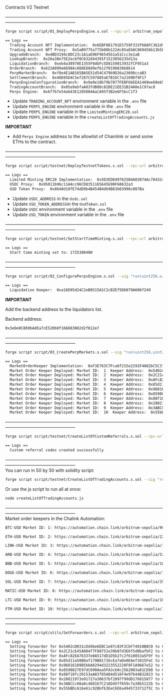 Contracts V2 Testnet

————————————————————————————————————————————————————

```bash
forge script script/01_DeployPerpsEngine.s.sol --rpc-url arbitrum_sepolia --broadcast -vvvv
```

```bash
== Logs ==
  Trading Account NFT Implementation:  0x6EBF081791E5759F333f68AFC361d9BBeAd4221A
  Trading Account NFT Proxy:  0x5aB9775a775b00b122dc85aEb8C869456b13b5E1
  UpgradeBranch:  0x4BD3194c8DC23c1A1aE06F96545b1a51Ccc3e1aB
  LookupBranch:  0x26a38e75E2ecbf0C632d44391F1523056235d13a
  LiquidationBranch:  0xeb4a38970E1355F8dbFc5D8159013932fCF951a3
  OrderBranch:  0x622A099e6698Ac888E88d9ef612f0198838b8614
  PerpMarketBranch:  0xf8e4E1AB165BA5E51d54C479b9D26a23698ccaB3
  SettlementBranch:  0x48695D4C5ef287C597885aE7B1DC7a2109Df9F17
  PerpsEngineConfigurationBranch:  0x9a9e18b79b7877FEBF6bEEA14A9ee60eb5Ab40E9
  TradingAccountBranch:  0x05a9ebfaA03fdB8Dc82DE21EE31B24A0e1C97ac8
  Perps Engine:  0x6f7b7e54a643E1285004AaCA95f3B2e6F5bcC1f3
```

- Update `TRADING_ACCOUNT_NFT` environment variable in the `.env` file
- Update `PERPS_ENGINE` environment variable in the `.env` file
- Update `PERPS_ENGINE` variable in the `LimitedMintingERC20.sol`
- Update `PERPS_ENGINE` variable in the `createListOfTradingAccounts.js`

**IMPORTANT**

- Add `Perps Engine` address to the allowlist of Chainlink or send some ETHs to the contract.

————————————————————————————————————————————————————

```bash
forge script script/testnet/DeployTestnetTokens.s.sol --rpc-url arbitrum_sepolia --broadcast -vvvv
```

```bash
== Logs ==
  Limited Minting ERC20 Implementation:  0x5D3EDD497625B4A83874Ac784324328753193cA5
  USDC Proxy:  0x95011b96c11A4cc96CD8351165645E00F68632a3
  USD Token Proxy:  0x8648d10fE74dD9b4B454B4db9B63b03998c087Ba
```

- Update `USDC_ADDRESS` in the `Usdc.sol`
- Update `USD_TOKEN_ADDRESS`in the `UsdToken.sol`
- Update `USDC` environment variable in the `.env` file
- Update `USD_TOKEN` environment variable in the `.env` file

————————————————————————————————————————————————————

```bash
forge script script/testnet/SetStartTimeMinting.s.sol --rpc-url arbitrum_sepolia --broadcast -vvvv
```

```bash
== Logs ==
  Start time minting set to: 1725380400
```

————————————————————————————————————————————————————

```bash
forge script script/02_ConfigurePerpsEngine.s.sol --sig "run(uint256,uint256)" 1 2 --rpc-url arbitrum_sepolia --broadcast -vvvv
```

```bash
== Logs ==
  Liquidation Keeper:  0xa16D95d24C2eB9515A1C2cB2Ef5D6079A606f249
```

**IMPORTANT**

Add the backend address to the liquidators list.

Backend address:

```bash
0x3eDe0C869bAdEa7cE520b8f166D83882d2f812e7
```

————————————————————————————————————————————————————

```bash
forge script script/03_CreatePerpMarkets.s.sol --sig "run(uint256,uint256)" 1 10 --rpc-url arbitrum_sepolia --broadcast -vvvv
```

```bash
== Logs ==
  MarketOrderKeeper Implementation:  0xF3E763C7Fca6f215e2291F4082bC5C37818ee18C
  Market Order Keeper Deployed: Market ID:  1  Keeper Address:  0x5402cD031cDd4be6EBC1e87c83F2CbF74910B8C0
  Market Order Keeper Deployed: Market ID:  2  Keeper Address:  0x2C21cE45A084f7F88751e39b07d3E6f5d0bafbF2
  Market Order Keeper Deployed: Market ID:  3  Keeper Address:  0xAFc82EA76337e0A517dD1D5b27c2f610853a5F9f
  Market Order Keeper Deployed: Market ID:  4  Keeper Address:  0x85d11a50B8af179B01726cEa7aDe0EAef3815FeC
  Market Order Keeper Deployed: Market ID:  5  Keeper Address:  0x96816189B5bbA8294d3223552220F0F1A9667e52
  Market Order Keeper Deployed: Market ID:  6  Keeper Address:  0x8590827E97dC690Aea5FA3cb0c2562003a81CE68
  Market Order Keeper Deployed: Market ID:  7  Keeper Address:  0x88f18fc20153aA83f85A84d516F4e97644B32823
  Market Order Keeper Deployed: Market ID:  8  Keeper Address:  0x28821973e91727a30637bf2897f99dD176815877
  Market Order Keeper Deployed: Market ID:  9  Keeper Address:  0x3ABCCc08a0c46D167C216D45ff659c7a38b5122b
  Market Order Keeper Deployed: Market ID:  10  Keeper Address:  0x55bBDcA16e61c92Bbfb3EeC6E6a4945733712f5C
```

————————————————————————————————————————————————————

```bash
forge script script/testnet/CreateListOfCustomReferrals.s.sol --rpc-url arbitrum_sepolia --broadcast -vvvv
```

```bash
== Logs ==
  Custom referral codes created successfully
```

———————————————————————————————————————————————————— <br/> You can run in 50 by 50 with solidity script:

```bash
forge script script/testnet/CreateListOfTradingAccounts.s.sol --sig "run(uint256,uint256)" 0 50 --rpc-url arbitrum_sepolia --broadcast --legacy -vvvv
```

Or use the js script to run all at once:

```bash
node createListOfTradingAccounts.js
```

———————————————————————————————————————————————————— <br/> Market order keepers in the Chalink Automation:

```bash
BTC-USD Market ID: 1: https://automation.chain.link/arbitrum-sepolia/90288828766752025420065681979340487832907615164954474878130858312114572802820

ETH-USD Market ID: 2: https://automation.chain.link/arbitrum-sepolia/22724859653427040038333265196992261532600691781038222874262656527374323591436

LINK-USD Market ID: 3: https://automation.chain.link/arbitrum-sepolia/71280062757094415063577176279764411083044785898586669699989754562255680645047

ARB-USD Market ID: 4: https://automation.chain.link/arbitrum-sepolia/52421709066767344843019016708061370815671179932347678584237148917104442131304

BNB-USD Market ID: 5: https://automation.chain.link/arbitrum-sepolia/109549509299905944702164110313233113535309560685321601450478694536609972147182

DOGE-USD Market ID: 6: https://automation.chain.link/arbitrum-sepolia/104654517578662551959531702300175355227488660496497810788334776721028354514947

SOL-USD Market ID: 7: https://automation.chain.link/arbitrum-sepolia/35621757010058026145014009818377710677272340625864424800924593996152817697230

MATIC-USD Market ID: 8: https://automation.chain.link/arbitrum-sepolia/30214420403468262678569815066631317573545403301451271178037657656521827838679

LTC-USD Market ID: 9: https://automation.chain.link/arbitrum-sepolia/101208860049589550361438360855108562231942372946435897962569807109826448078229

FTM-USD Market ID: 10: https://automation.chain.link/arbitrum-sepolia/11886920437632908777712314774151618776394941799843815047975461379531670939078
```

———————————————————————————————————————————————————— <br/>

```bash
forge script script/utils/SetForwarders.s.sol --rpc-url arbitrum_sepolia --broadcast -vvvv
```

```bash
== Logs ==
  Setting forwarder for 0x5402cD031cDd4be6EBC1e87c83F2CbF74910B8C0 to 0xd07284c6eF58ebaaD73D5e04CB856E04cd7B6A6F
  Setting forwarder for 0x2C21cE45A084f7F88751e39b07d3E6f5d0bafbF2 to 0xD6e66f5533FB8D9aca018E1823eb9421239347be
  Setting forwarder for 0xAFc82EA76337e0A517dD1D5b27c2f610853a5F9f to 0x96f03bF3Aa48DF56F488a48b7B78877A53F716de
  Setting forwarder for 0x85d11a50B8af179B01726cEa7aDe0EAef3815FeC to 0x2787786Ec13137145014d10C43B3C1CDeF508fb4
  Setting forwarder for 0x96816189B5bbA8294d3223552220F0F1A9667e52 to 0xAd4a9E0BC0ad15d0438Fac49641bC3C12F046Ae1
  Setting forwarder for 0x8590827E97dC690Aea5FA3cb0c2562003a81CE68 to 0x32A596a0dDA92e882cf503fdDeCADC861dDFE1C7
  Setting forwarder for 0x88f18fc20153aA83f85A84d516F4e97644B32823 to 0xdf1C1CAD465085B290Fc0E4335bC527196d57132
  Setting forwarder for 0x28821973e91727a30637bf2897f99dD176815877 to 0x88Cf545bbDD68AAa84B44495C56E50F3106dA978
  Setting forwarder for 0x3ABCCc08a0c46D167C216D45ff659c7a38b5122b to 0xA2391BdA5c88f21018Bd8506798B1Ac24B83A75f
  Setting forwarder for 0x55bBDcA16e61c92Bbfb3EeC6E6a4945733712f5C to 0x84115F77DC31F4808c24f6848A35f4f920721509
```
